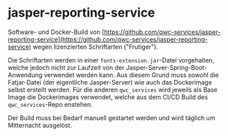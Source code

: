# jasper-reporting-service

Software- und Docker-Build von [https://github.com/qwc-services/jasper-reporting-service](https://github.com/qwc-services/jasper-reporting-service) wegen lizenzierten Schriftarten ("Frutiger").

Die Schriftarten werden in einer `fonts-extension.jar`-Datei vorgehalten, welche jedoch nicht zur Laufzeit von der Jasper-Server-Spring-Boot-Anwendung verwendet werden kann. Aus diesem Grund muss sowohl die Fatjar-Datei (der eigentliche Jasper-Server) wie auch das Dockerimage selbst erstellt werden. Für die anderen `qwc_services` wird jeweils als Base Image die Dockerimages verwendet, welche aus dem CI/CD Build des `qwc_services`-Repo enstehen. 

Der Build muss bei Bedarf manuell gestartet werden und wird täglich um Mitternacht ausgelöst.